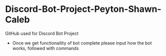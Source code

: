 # Discord-Bot-Project-Peyton-Shawn-Caleb
GitHub used for Discord Bot Project

- Once we get functionaility of bot complete please input how the bot works, followed with commands
